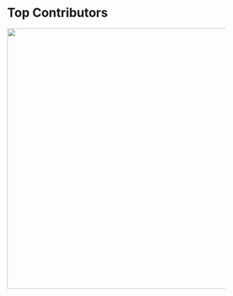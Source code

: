 # Top Contributors
<p>
  <img src="https://api.vaunt.dev/v1/github/entities/Phixen/repositories/.github/contributors?format=svg&limit=12" width="600" />
</p>
